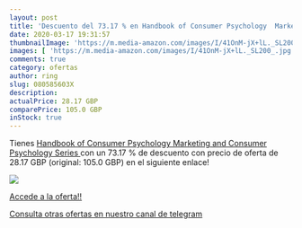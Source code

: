 ```yaml
---
layout: post
title: 'Descuento del 73.17 % en Handbook of Consumer Psychology  Marketi'
date: 2020-03-17 19:31:57
thumbnailImage: 'https://m.media-amazon.com/images/I/41OnM-jX+lL._SL200_.jpg'
images: [ 'https://m.media-amazon.com/images/I/41OnM-jX+lL._SL200_.jpg' ]
comments: true
category: ofertas
author: ring
slug: 080585603X
description:
actualPrice: 28.17 GBP
comparePrice: 105.0 GBP
inStock: true
---
```


Tienes [Handbook of Consumer Psychology  Marketing and Consumer Psychology Series ](https://www.amazon.com/dp/080585603X/?tag=redken08-20) con un 73.17 % de descuento con precio de oferta de 28.17 GBP (original: 105.0 GBP) en el siguiente enlace!

[![](https://m.media-amazon.com/images/I/41OnM-jX+lL._SL200_.jpg)](https://www.amazon.com/dp/080585603X/?tag=redken08-20)

[Accede a la oferta!!](https://www.amazon.com/dp/080585603X/?tag=redken08-20)

[Consulta otras ofertas en nuestro canal de telegram](https://t.me/s/ofertas25)
